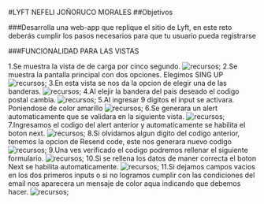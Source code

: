 #LYFT
NEFELI JOÑORUCO MORALES
##Objetivos

###Desarrolla una web-app que replique el sitio de Lyft, en este reto deberás cumplir los pasos necesarios para que tu usuario pueda registrarse

###FUNCIONALIDAD PARA LAS VISTAS

1.Se muestra la vista de de carga por cinco segundo.
![recursos](../assets/img1.png);
2.Se muestra la pantalla principal con dos opciones. Elegimos SING UP
![recursos](../assets/img2.png);
3.En esta vista se nos da la opcion de elegir una de las banderas.
![recursos](../assets/img3.png);
4.Al elejir la bandera del pais deseado el codigo postal cambia.
![recursos](../assets/img4.png);
5.Al ingresar 9 digitos el input se activara. Poniendose de color amarillo
![recursos](../assets/img5.png);
6.Se generara un alert automaticamente que se validara en la siguiente vista.
![recursos](../assets/img6.png);
7.Ingresamos el codigo del alert anterior y automaticamente se habilita el boton next.
![recursos](../assets/img7.png);
8.Si olvidamos algun digito del codigo anterior, tenemos la opcion de Resend code, este nos generara nuevo codigo
![recursos](../assets/img8.png);
9.Una ves verificado el codigo podremos rellenar el siguiente formulario.
![recursos](../assets/img9.png);
10.Si se rellena los datos de maner correcta el boton Next se habilita automaticamente.
![recursos](../assets/img10.png);
11.Si dejamos campos vacios en los dos primeros inputs o si no logramos cumplir con las condiciones del email nos aparecera un mensaje de color aqua indicando que debemos hacer.
![recursos](../assets/img11.png);


